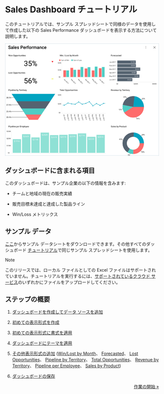 # Sales Dashboard チュートリアル

このチュートリアルでは、サンプル スプレッドシートで同様のデータを使用して作成した以下の Sales Performance ダッシュボードを表示する方法について説明します。

<img src="images/SalesPerformanceDashboard_All.png" alt="SalesPerformanceDashboard\_All" class="responsive-img"/>

## ダッシュボードに含まれる項目

このダッシュボードは、サンプル企業の以下の情報を含みます:

  - チームと地域の現在の販売実績

  - 販売目標未達成と達成した製品ライン

  - Win/Loss メトリックス

## サンプル データ

[ここ](https://download.infragistics.com/reportplus/help/samples/Reveal_Dashboard_Tutorials.xlsx)からサンプル データシートをダウンロードできます。その他すべてのダッシュボード [チュートリアル](~/jp/dashboard-tutorials/overview.md)で同じサンプル スプレッドシートを使用します。

>[!NOTE]
>このリリースでは、ローカル ファイルとしての Excel ファイルはサポートされていません。チュートリアルを実行するには、[サポートされているクラウド サービス](~/jp/datasources/overview.md)のいずれかにファイルをアップロードしてください。

## ステップの概要

1.  [ダッシュボードを作成してデータ ソースを追加](creating-the-dashboard.md)

2.  [初めての表示形式を作成](selecting-data-visualization.md)

3.  [初めての表示形式に書式を適用](applying-formatting-visualization.md)

4.  [ダッシュボードにテーマを適用](applying-theme.md)

5.  [その他表示形式の追加](adding-other-visualizations.md) 
    ([Win/Lost by Month](adding-other-visualizations.html#win-lost-by-month)、
    [Forecasted](adding-other-visualizations.html#forecasted)、
    [Lost Opportunities](adding-other-visualizations.html#lost-opportunities)、
    [Pipeline by Territory](adding-other-visualizations.html#pipeline-by-territory)、
    [Total Opportunities](adding-other-visualizations.html#total-opportunities)、
    [Revenue by Territory](adding-other-visualizations.html#revenue-by-territory)、
    [Pipeline per Employee](adding-other-visualizations.html#pipeline-per-employee)、
    [Sales by Product](adding-other-visualizations.html#sales-by-product))

6.  [ダッシュボードの保存](saving-dashboard.md)

<style>
.previous {
    text-align: left
}

.next {
    float: right
}

</style>

<a href="creating-the-dashboard.md" class="next">作業の開始 &raquo;</a>